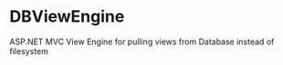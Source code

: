 DBViewEngine
============

ASP.NET MVC View Engine for pulling views from Database instead of filesystem